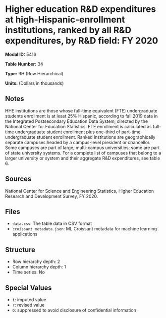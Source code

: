 # Higher education R&D expenditures at high-Hispanic-enrollment institutions, ranked by all R&D expenditures, by R&D field: FY 2020

**Modal ID:** 5416

**Table Number:** 34

**Type:** RH (Row Hierarchical)

**Units:** (Dollars in thousands)

## Notes

HHE institutions are those whose full-time equivalent (FTE) undergraduate students enrollment is at least 25% Hispanic, according to fall 2019 data in the Integrated Postsecondary Education Data System, directed by the National Center for Education Statistics. FTE enrollment is calculated as full-time undergraduate student enrollment plus one-third of part-time undergraduate student enrollment. Ranked institutions are geographically separate campuses headed by a campus-level president or chancellor. Some campuses are part of large, multi-campus universities; some are part of state university systems. For a complete list of campuses that belong to a larger university or system and their aggregate R&D expenditures, see table 6.

## Sources

National Center for Science and Engineering Statistics, Higher Education Research and Development Survey, FY 2020.

## Files

- `data.csv`: The table data in CSV format
- `croissant_metadata.json`: ML Croissant metadata for machine learning applications

## Structure

- Row hierarchy depth: 2
- Column hierarchy depth: 1
- Time series: No

## Special Values

- `i`: imputed value
- `r`: revised value
- `D`: suppressed to avoid disclosure of confidential information
